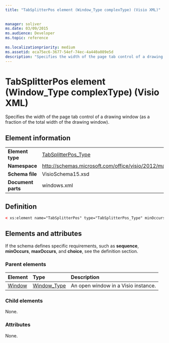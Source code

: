 ```yaml
---
title: "TabSplitterPos element (Window_Type complexType) (Visio XML)"
 
 
manager: soliver
ms.date: 03/09/2015
ms.audience: Developer
ms.topic: reference
 
ms.localizationpriority: medium
ms.assetid: eca75ec6-3677-54ef-74ec-4a440a089e5d
description: "Specifies the width of the page tab control of a drawing window (as a fraction of the total width of the drawing window)."
---
```


# TabSplitterPos element (Window_Type complexType) (Visio XML)

Specifies the width of the page tab control of a drawing window (as a fraction of the total width of the drawing window).
  
## Element information

|||
|:-----|:-----|
|**Element type** <br/> |[TabSplitterPos_Type](tabsplitterpos_type-complextypevisio-xml.md) <br/> |
|**Namespace** <br/> |http://schemas.microsoft.com/office/visio/2012/main  <br/> |
|**Schema file** <br/> |VisioSchema15.xsd  <br/> |
|**Document parts** <br/> |windows.xml  <br/> |
   
## Definition

```XML
< xs:element name="TabSplitterPos" type="TabSplitterPos_Type" minOccurs="0" maxOccurs="1" ></xs:element>
```

## Elements and attributes

If the schema defines specific requirements, such as **sequence**, **minOccurs**, **maxOccurs**, and **choice**, see the definition section. 
  
### Parent elements

|**Element**|**Type**|**Description**|
|:-----|:-----|:-----|
|[Window](window-element-windows_type-complextypevisio-xml.md) <br/> |[Window_Type](window_type-complextypevisio-xml.md) <br/> |An open window in a Visio instance. |
   
### Child elements

None.
  
### Attributes

None.
  

